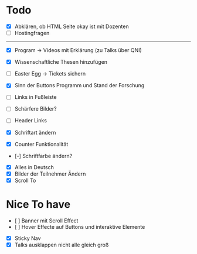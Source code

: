 # Todo
- [x] Abklären, ob HTML Seite okay ist mit Dozenten
- [ ] Hostingfragen

---

- [x] Program -> Videos mit Erklärung (zu Talks über QNI)
- [x] Wissenschaftliche Thesen hinzufügen 
- [ ] Easter Egg -> Tickets sichern

- [x] Sinn der Buttons Programm und Stand der Forschung
- [ ] Links in Fußleiste
- [ ] Schärfere Bilder?
- [ ] Header Links

- [x] Schriftart ändern
- [x] Counter Funktionalität
- [-] Schriftfarbe ändern?
- [X] Alles in Deutsch
- [X] Bilder der Teilnehmer Ändern
- [X] Scroll To

# Nice To have
- [ ] Banner mit Scroll Effect
- [ ] Hover Effecte auf Buttons und interaktive Elemente
- [x] Sticky Nav
- [x] Talks ausklappen nicht alle gleich groß
